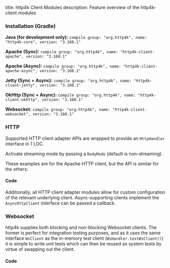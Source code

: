 title: http4k Client Modules
description: Feature overview of the http4k-client modules

### Installation (Gradle)
**Java (for development only):** ```compile group: "org.http4k", name: "http4k-core", version: "3.160.1"```

**Apache (Sync):** ```compile group: "org.http4k", name: "http4k-client-apache", version: "3.160.1"```

**Apache (Async):** ```compile group: "org.http4k", name: "http4k-client-apache-async", version: "3.160.1"```

**Jetty (Sync + Async):** ```compile group: "org.http4k", name: "http4k-client-jetty", version: "3.160.1"```

**OkHttp (Sync + Async):** ```compile group: "org.http4k", name: "http4k-client-okhttp", version: "3.160.1"```

**Websocket:** ```compile group: "org.http4k", name: "http4k-client-websocket", version: "3.160.1"```

### HTTP
Supported HTTP client adapter APIs are wrapped to provide an `HttpHandler` interface in 1 LOC.

Activate streaming mode by passing a `BodyMode` (default is non-streaming).

These examples are for the Apache HTTP client, but the API is similar for the others:

#### Code [<img class="octocat"/>](https://github.com/http4k/http4k/blob/master/src/docs/guide/modules/clients/example_http.kt)
<script src="https://gist-it.appspot.com/https://github.com/http4k/http4k/blob/master/src/docs/guide/modules/clients/example_http.kt"></script>

Additionally, all HTTP client adapter modules allow for custom configuration of the relevant underlying client. Async-supporting clients implement the `AsyncHttpClient` interface can be passed a callback.

### Websocket
http4k supplies both blocking and non-blocking Websocket clients. The former is perfect for integration testing purposes, and as it uses the same interface `WsClient` as the in-memory test client (`WsHandler.testWsClient()`) it is simple to write unit tests which can then be reused as system tests by virtue of swapping out the client.

#### Code [<img class="octocat"/>](https://github.com/http4k/http4k/blob/master/src/docs/guide/modules/clients/example_websocket.kt)
<script src="https://gist-it.appspot.com/https://github.com/http4k/http4k/blob/master/src/docs/guide/modules/clients/example_websocket.kt"></script>
